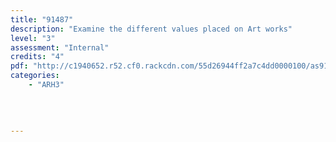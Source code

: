 ```yaml
---
title: "91487"
description: "Examine the different values placed on Art works"
level: "3"
assessment: "Internal"
credits: "4"
pdf: "http://c1940652.r52.cf0.rackcdn.com/55d26944ff2a7c4dd0000100/as91487.pdf"
categories:
    - "ARH3"
    
    
    
    
---
```

